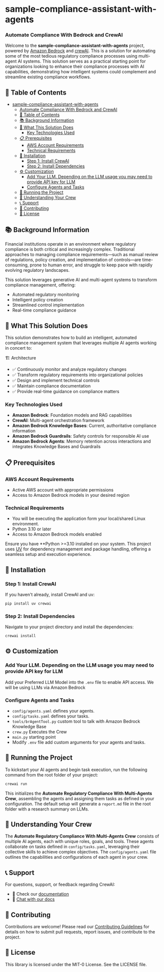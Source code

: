 # sample-compliance-assistant-with-agents
### Automate Compliance With Bedrock and CrewAI

Welcome to the **sample-compliance-assistant-with-agents** project, powered by [Amazon Bedrock](https://aws.amazon.com/bedrock/) and [crewAI](https://crewai.com). This is a solution for automating some of the most tedious regulatory compliance processes using multi-agent AI systems. This solution serves as a practical starting point for organizations looking to enhance their compliance processes with AI capabilities, demonstrating how intelligent systems could complement and streamline existing compliance workflows.

## 📌 Table of Contents

- [sample-compliance-assistant-with-agents](#sample-compliance-assistant-with-agents)
    - [Automate Compliance With Bedrock and CrewAI](#automate-compliance-with-bedrock-and-crewai)
  - [📌 Table of Contents](#-table-of-contents)
  - [📚 Background Information](#-background-information)
  - [🎯 What This Solution Does](#-what-this-solution-does)
    - [Key Technologies Used](#key-technologies-used)
  - [📋 Prerequisites](#-prerequisites)
    - [AWS Account Requirements](#aws-account-requirements)
    - [Technical Requirements](#technical-requirements)
  - [🚀 Installation](#-installation)
    - [Step 1: Install CrewAI](#step-1-install-crewai)
    - [Step 2: Install Dependencies](#step-2-install-dependencies)
  - [⚙️ Customization](#️-customization)
    - [Add Your LLM. Depending on the LLM usage you may need to provide API key for LLM](#add-your-llm-depending-on-the-llm-usage-you-may-need-to-provide-api-key-for-llm)
    - [Configure Agents and Tasks](#configure-agents-and-tasks)
  - [🏃 Running the Project](#-running-the-project)
  - [🤖 Understanding Your Crew](#-understanding-your-crew)
  - [📞 Support](#-support)
  - [🤝 Contributing](#-contributing)
  - [📄 License](#-license)


## 📚 Background Information

Financial institutions operate in an environment where regulatory compliance is both critical and increasingly complex. Traditional approaches to managing compliance requirements—such as manual review of regulations, policy creation, and implementation of controls—are time-consuming, prone to human error, and struggle to keep pace with rapidly evolving regulatory landscapes.

This solution leverages generative AI and multi-agent systems to transform compliance management, offering:
- Automated regulatory monitoring
- Intelligent policy creation 
- Streamlined control implementation
- Real-time compliance guidance

## 🎯 What This Solution Does

This solution demonstrates how to build an intelligent, automated compliance management system that leverages multiple AI agents working in concert to:

🏗️ Architecture

- ✅ Continuously monitor and analyze regulatory changes
- ✅ Transform regulatory requirements into organizational policies
- ✅ Design and implement technical controls
- ✅ Maintain compliance documentation 
- ✅ Provide real-time guidance on compliance matters

### Key Technologies Used

- **Amazon Bedrock**: Foundation models and RAG capabilities
- **CrewAI**: Multi-agent orchestration framework
- **Amazon Bedrock Knowledge Bases**: Current, authoritative compliance information
- **Amazon Bedrock Guardrails**: Safety controls for responsible AI use
- **Amazon Bedrock Agents**: Memory retention across interactions and integrates Knowledge Bases and Guardrails

## 📋 Prerequisites

### AWS Account Requirements
- Active AWS account with appropriate permissions
- Access to Amazon Bedrock models in your desired region

### Technical Requirements
- You will be executing the application form your local/shared Linux environment.
- Python 3.10 or later
- Access to Amazon Bedrock models enabled

Ensure you have **Python >=3.10 installed on your system. This project uses [UV](https://docs.astral.sh/uv/) for dependency management and package handling, offering a seamless setup and execution experience.

## 🚀 Installation

### Step 1: Install CrewAI

If you haven't already, install CrewAI and uv:

```bash
pip install uv crewai
```

### Step 2: Install Dependencies

Navigate to your project directory and install the dependencies:

```bash
crewai install
```

## ⚙️ Customization

### Add Your LLM. Depending on the LLM usage you may need to provide API key for LLM

Add your Preferred LLM Model into the `.env` file to enable API access.
We will be using LLMs via Amazon Bedrock

### Configure Agents and Tasks

- `config/agents.yaml` defines your agents.
- `config/tasks.yaml` defines your tasks.
- `tools/brAgentTool.py` custom tool to talk with Amazon Bedrock Knowledge Base
- `crew.py` Executes the Crew
- `main.py` starting point
- Modify `.env` file add custom arguments for your agents and tasks.

## 🏃 Running the Project

To kickstart your AI agents and begin task execution, run the following command from the root folder of your project:

```bash
crewai run
```

This initializes the **Automate Regulatory Compliance With Multi-Agents Crew**, assembling the agents and assigning them tasks as defined in your configuration. The default setup will generate a `report.md` file in the root folder with a research summary on LLMs.

## 🤖 Understanding Your Crew

The **Automate Regulatory Compliance With Multi-Agents Crew** consists of multiple AI agents, each with unique roles, goals, and tools. These agents collaborate on tasks defined in `config/tasks.yaml`, leveraging their collective skills to achieve complex objectives. The `config/agents.yaml` file outlines the capabilities and configurations of each agent in your crew.

## 📞 Support

For questions, support, or feedback regarding CrewAI:

- 📖 Check our [documentation](https://docs.crewai.com)
- 🤖 [Chat with our docs](https://chatg.pt/DWjSBZn)


## 🤝 Contributing
Contributions are welcome! Please read our [Contributing Guidelines](https://console.harmony.a2z.com/CONTRIBUTING.md) for details on how to submit pull requests, report issues, and contribute to the project.

## 📄 License

This library is licensed under the MIT-0 License. See the LICENSE file.
